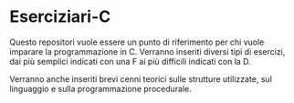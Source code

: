# Eserciziari-C

Questo repositori vuole essere un punto di riferimento per chi vuole imparare la programmazione in C. Verranno inseriti diversi tipi di esercizi, dai più semplici indicati con una F ai più difficili indicati con la D.

Verranno anche inseriti brevi cenni teorici sulle strutture utilizzate, sul linguaggio e sulla programmazione procedurale.